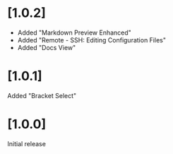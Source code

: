 # [1.0.2]

- Added "Markdown Preview Enhanced"
- Added "Remote - SSH: Editing Configuration Files"
- Added "Docs View"

# [1.0.1]

Added "Bracket Select"

# [1.0.0]

Initial release
